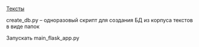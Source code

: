 [Тексты](https://yadi.sk/d/GXbYiLxfnZDBow)

create_db.py – одноразовый скрипт для создания БД из корпуса текстов в виде папок

Запускать main_flask_app.py
